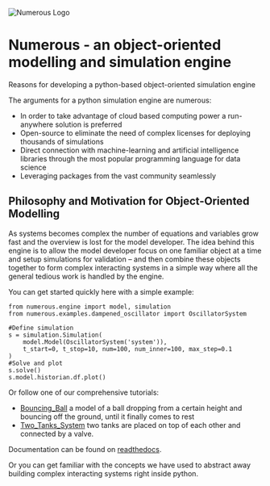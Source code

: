 ![Numerous Logo](./docs/source/_static/img/numerous-logo.png)

Numerous  - an object-oriented modelling and simulation engine 
================================================================

Reasons for developing a python-based object-oriented simulation engine 

The arguments for a python simulation engine are numerous: 

* In order to take advantage of cloud based computing power a run-anywhere solution is preferred
* Open-source to eliminate the need of complex licenses for deploying thousands of simulations
* Direct connection with machine-learning and artificial intelligence libraries through the most popular programming language for data science
* Leveraging packages from the vast community seamlessly


Philosophy and Motivation for Object-Oriented Modelling
--------------------------------------------------------

As systems becomes complex the number of equations and variables grow fast and the overview is lost for the model developer. The idea behind this engine is to allow the model developer focus on one familiar object at a time and setup simulations for validation – and then combine these objects together to form complex interacting systems in a simple way where all the general tedious work is handled by the engine. 

You can get started quickly here with a simple example:


    from numerous.engine import model, simulation
    from numerous.examples.dampened_oscillator import OscillatorSystem

    #Define simulation
    s = simulation.Simulation(
        model.Model(OscillatorSystem('system')),
        t_start=0, t_stop=10, num=100, num_inner=100, max_step=0.1
    )
    #Solve and plot
    s.solve()
    s.model.historian.df.plot()



Or follow one of our comprehensive tutorials: 

 * [Bouncing_Ball](https://github.com/fossilfree/numerous/blob/master/examples/Bouncing_Ball/Bouncing%20Ball%20Example.ipynb)
	a model of a ball dropping from a certain height and bouncing off the ground, until it finally comes to rest
 * [Two_Tanks_System](https://github.com/fossilfree/numerous/blob/master/examples/Two_Tanks_System/TwoTanks_System.ipynb)
	two tanks are placed on top of each other and connected by a valve.

Documentation can be found on [readthedocs](https://numerous.readthedocs.io/).

Or you can get familiar with the concepts we have used to abstract away building complex interacting systems right inside python. 
